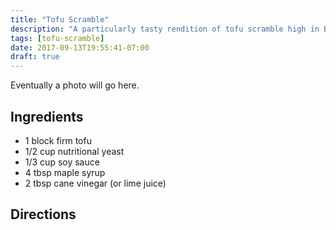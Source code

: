 ```yaml
---
title: "Tofu Scramble"
description: "A particularly tasty rendition of tofu scramble high in B12"
tags: [tofu-scramble]
date: 2017-09-13T19:55:41-07:00
draft: true
---
```


Eventually a photo will go here. 

## Ingredients

* 1 block firm tofu
* 1/2 cup nutritional yeast
* 1/3 cup soy sauce
* 4 tbsp maple syrup
* 2 tbsp cane vinegar (or lime juice)

## Directions